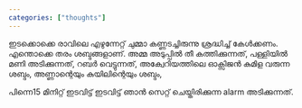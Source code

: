 ```yaml
---
categories: ["thoughts"]
---
```

ഇടക്കൊക്കെ രാവിലെ എഴുന്നേറ്റ് ചുമ്മാ കണ്ണടച്ചിരുന്നു ശ്രദ്ധിച്ച് കേൾക്കണം.
എന്തൊക്കെ തരം ശബ്ദങ്ങളാണ്.
അമ്മ അടുപ്പിൽ തീ കത്തിക്കുന്നത്,
പള്ളിയിൽ മണി അടിക്കുന്നത്,
റബർ വെട്ടുന്നത്,
അക്വേറിയത്തിലെ ഓക്സിജൻ കുമിള വരുന്ന ശബ്ദം,
അണ്ണാന്റെയും കുയിലിന്റെയും ശബ്ദം,

പിന്നെ15 മിനിറ്റ് ഇടവിട്ട് ഇടവിട്ട് ഞാൻ സെറ്റ് ചെയ്തിരിക്കുന്ന alarm അടിക്കുന്നത്.